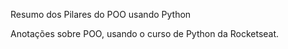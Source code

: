 Resumo dos Pilares do POO usando Python

Anotações sobre POO, usando o curso de Python da Rocketseat.
